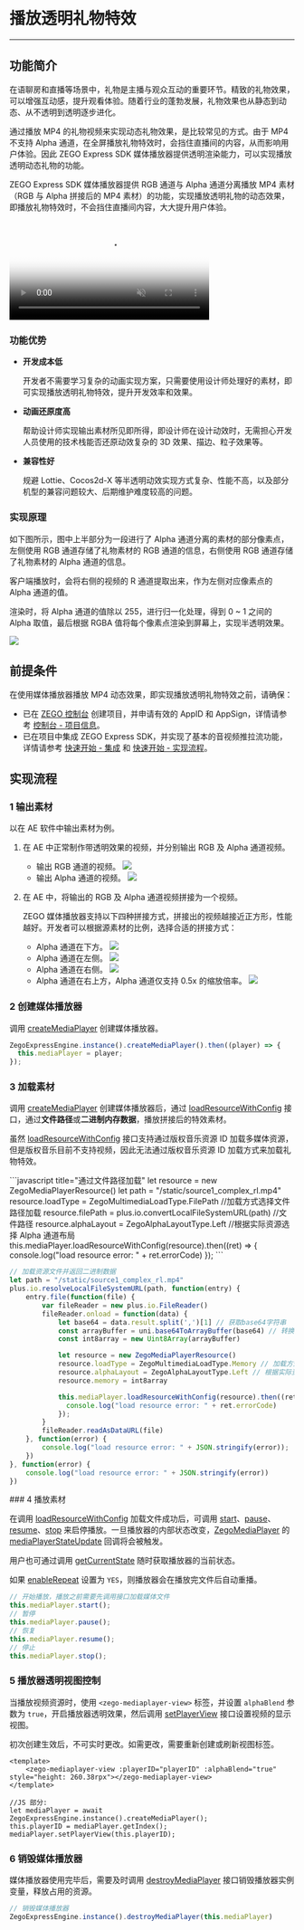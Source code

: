 # 播放透明礼物特效

- - -

## 功能简介

在语聊房和直播等场景中，礼物是主播与观众互动的重要环节。精致的礼物效果，可以增强互动感，提升观看体验。随着行业的蓬勃发展，礼物效果也从静态到动态、从不透明到透明逐步进化。

通过播放 MP4 的礼物视频来实现动态礼物效果，是比较常见的方式。由于 MP4 不支持 Alpha 通道，在全屏播放礼物特效时，会挡住直播间的内容，从而影响用户体验。因此 ZEGO Express SDK 媒体播放器提供透明渲染能力，可以实现播放透明动态礼物的功能。

ZEGO Express SDK 媒体播放器提供 RGB 通道与 Alpha 通道分离播放 MP4 素材（RGB 与 Alpha 拼接后的 MP4 素材）的功能，实现播放透明礼物的动态效果，即播放礼物特效时，不会挡住直播间内容，大大提升用户体验。

<video poster="https://doc-media.zego.im/sdk-doc/Pics/Express/gift_special_effects.png" src="https://doc-media.zego.im/sdk-doc/doc/video/Express_Video_SDK/gift_special_effects.mp4" width="70%" muted="true" loop="true" autoplay="autoplay" preload="auto" nocontrols></video>

### 功能优势

- **开发成本低**

    开发者不需要学习复杂的动画实现方案，只需要使用设计师处理好的素材，即可实现播放透明礼物特效，提升开发效率和效果。

- **动画还原度高**

    帮助设计师实现输出素材所见即所得，即设计师在设计动效时，无需担心开发人员使用的技术栈能否还原动效复杂的 3D 效果、描边、粒子效果等。

- **兼容性好**

    规避 Lottie、Cocos2d-X 等半透明动效实现方式复杂、性能不高，以及部分机型的兼容问题较大、后期维护难度较高的问题。

### 实现原理

如下图所示，图中上半部分为一段进行了 Alpha 通道分离的素材的部分像素点，左侧使用 RGB 通道存储了礼物素材的 RGB 通道的信息，右侧使用 RGB 通道存储了礼物素材的 Alpha 通道的信息。

客户端播放时，会将右侧的视频的 R 通道提取出来，作为左侧对应像素点的 Alpha 通道的值。

渲染时，将 Alpha 通道的值除以 255，进行归一化处理，得到 0 ~ 1 之间的 Alpha 取值，最后根据 RGBA 值将每个像素点渲染到屏幕上，实现半透明效果。

<Frame width="512" height="auto" caption=""><img src="https://doc-media.zego.im/sdk-doc/Pics/Express/RGBtoRGBA.jpeg" /></Frame>

## 前提条件

在使用媒体播放器播放 MP4 动态效果，即实现播放透明礼物特效之前，请确保：

- 已在 [ZEGO 控制台](https://console.zego.im) 创建项目，并申请有效的 AppID 和 AppSign，详情请参考 [控制台 - 项目信息](/console/project-info)。
- 已在项目中集成 ZEGO Express SDK，并实现了基本的音视频推拉流功能，详情请参考 [快速开始 - 集成](https://doc-zh.zego.im/article/21045) 和 [快速开始 - 实现流程](https://doc-zh.zego.im/article/21030)。




## 实现流程

### 1 输出素材

以在 AE 软件中输出素材为例。

1. 在 AE 中正常制作带透明效果的视频，并分别输出 RGB 及 Alpha 通道视频。
    - 输出 RGB 通道的视频。
        <Frame width="512" height="auto" caption=""><img src="https://doc-media.zego.im/sdk-doc/Pics/Express/output_RGB.jpeg" /></Frame>
    - 输出 Alpha 通道的视频。
        <Frame width="512" height="auto" caption=""><img src="https://doc-media.zego.im/sdk-doc/Pics/Express/output_Alpha.jpeg" /></Frame>


2. 在 AE 中，将输出的 RGB 及 Alpha 通道视频拼接为一个视频。

    ZEGO 媒体播放器支持以下四种拼接方式，拼接出的视频越接近正方形，性能越好。开发者可以根据源素材的比例，选择合适的拼接方式：
    - Alpha 通道在下方。
        <Frame width="512" height="auto" caption=""><img src="https://doc-media.zego.im/sdk-doc/Pics/Express/RGB_up_Alpha.jpeg" /></Frame>
    - Alpha 通道在左侧。
        <Frame width="512" height="auto" caption=""><img src="https://doc-media.zego.im/sdk-doc/Pics/Express/Alpha_RGB.jpeg" /></Frame>
    - Alpha 通道在右侧。
        <Frame width="512" height="auto" caption=""><img src="https://doc-media.zego.im/sdk-doc/Pics/Express/RGB_Alpha.jpeg" /></Frame>
    - Alpha 通道在右上方，Alpha 通道仅支持 0.5x 的缩放倍率。
        <Frame width="512" height="auto" caption=""><img src="https://doc-media.zego.im/sdk-doc/Pics/Express/RGB_Alpharighttop.jpeg" /></Frame>


### 2 创建媒体播放器

调用 [createMediaPlayer](https://doc-zh.zego.im/unique-api/express-video-sdk/zh/javascript_uni-app/classes/_zegoexpressengine_.zegoexpressengine.html#createmediaplayer) 创建媒体播放器。

```javascript
ZegoExpressEngine.instance().createMediaPlayer().then((player) => {
  this.mediaPlayer = player;
});
```

### 3 加载素材

调用 [createMediaPlayer](https://doc-zh.zego.im/unique-api/express-video-sdk/zh/javascript_uni-app/classes/_zegoexpressengine_.zegoexpressengine.html#createmediaplayer) 创建媒体播放器后，通过 [loadResourceWithConfig](https://doc-zh.zego.im/unique-api/express-video-sdk/zh/javascript_uni-app/classes/_zegoexpressdefines_.zegomediaplayer.html#loadresourcewithconfig) 接口，通过**文件路径**或**二进制内存数据**，播放拼接后的特效素材。

<Warning title="注意">


虽然 [loadResourceWithConfig](https://doc-zh.zego.im/unique-api/express-video-sdk/zh/javascript_uni-app/classes/_zegoexpressdefines_.zegomediaplayer.html#loadresourcewithconfig) 接口支持通过版权音乐资源 ID 加载多媒体资源，但是版权音乐目前不支持视频，因此无法通过版权音乐资源 ID 加载方式来加载礼物特效。

</Warning>


<CodeGroup>
```javascript title="通过文件路径加载"
  let resource = new ZegoMediaPlayerResource()
  let path = "/static/source1_complex_rl.mp4"
  resource.loadType = ZegoMultimediaLoadType.FilePath //加载方式选择文件路径加载
  resource.filePath = plus.io.convertLocalFileSystemURL(path) //文件路径
  resource.alphaLayout = ZegoAlphaLayoutType.Left //根据实际资源选择 Alpha 通道布局
  this.mediaPlayer.loadResourceWithConfig(resource).then((ret) => {
      console.log("load resource error: " + ret.errorCode)
  });
  ```

  ```javascript title="通过二进制内存数据加载"
  // 加载资源文件并返回二进制数据
  let path = "/static/source1_complex_rl.mp4"
  plus.io.resolveLocalFileSystemURL(path, function(entry) {
      entry.file(function(file) {
          var fileReader = new plus.io.FileReader()
          fileReader.onload = function(data) {
              let base64 = data.result.split(',')[1] // 获取base64字符串
              const arrayBuffer = uni.base64ToArrayBuffer(base64) // 转换为arrayBuffer 格式
              const int8array = new Uint8Array(arrayBuffer)

              let resource = new ZegoMediaPlayerResource()
              resource.loadType = ZegoMultimediaLoadType.Memory // 加载方式选择二进制数据加载
              resource.alphaLayout = ZegoAlphaLayoutType.Left // 根据实际资源选择 Alpha 通道布局
              resource.memory = int8array

              this.mediaPlayer.loadResourceWithConfig(resource).then((ret) => {
                console.log("load resource error: " + ret.errorCode)
              });
          }
          fileReader.readAsDataURL(file)
      }, function(error) {
          console.log("load resource error: " + JSON.stringify(error));
      })
  }, function(error) {
      console.log("load resource error: " + JSON.stringify(error))
  })
  ```
</CodeGroup>
### 4 播放素材

在调用 [loadResourceWithConfig](https://doc-zh.zego.im/unique-api/express-video-sdk/zh/javascript_uni-app/classes/_zegoexpressdefines_.zegomediaplayer.html#loadresourcewithconfig) 加载文件成功后，可调用 [start](https://doc-zh.zego.im/unique-api/express-video-sdk/zh/javascript_uni-app/classes/_zegoexpressdefines_.zegomediaplayer.html#start)、[pause](https://doc-zh.zego.im/unique-api/express-video-sdk/zh/javascript_uni-app/classes/_zegoexpressdefines_.zegomediaplayer.html#pause)、[resume](https://doc-zh.zego.im/unique-api/express-video-sdk/zh/javascript_uni-app/classes/_zegoexpressdefines_.zegomediaplayer.html#resume)、[stop](https://doc-zh.zego.im/unique-api/express-video-sdk/zh/javascript_uni-app/classes/_zegoexpressdefines_.zegomediaplayer.html#stop) 来启停播放。一旦播放器的内部状态改变，[ZegoMediaPlayer](https://doc-zh.zego.im/unique-api/express-video-sdk/zh/javascript_uni-app/classes/_zegoexpressdefines_.zegomediaplayer.html) 的 [mediaPlayerStateUpdate](https://doc-zh.zego.im/unique-api/express-video-sdk/zh/javascript_uni-app/interfaces/_zegoexpresseventhandler_.zegomediaplayerlistener.html#mediaplayerstateupdate) 回调将会被触发。

用户也可通过调用 [getCurrentState](https://doc-zh.zego.im/unique-api/express-video-sdk/zh/javascript_uni-app/classes/_zegoexpressdefines_.zegomediaplayer.html#getcurrentstate) 随时获取播放器的当前状态。

如果 [enableRepeat](https://doc-zh.zego.im/unique-api/express-video-sdk/zh/javascript_uni-app/classes/_zegoexpressdefines_.zegomediaplayer.html#enablerepeat) 设置为 `YES`，则播放器会在播放完文件后自动重播。

```javascript
// 开始播放，播放之前需要先调用接口加载媒体文件
this.mediaPlayer.start();
// 暂停
this.mediaPlayer.pause();
// 恢复
this.mediaPlayer.resume();
// 停止
this.mediaPlayer.stop();
```

### 5 播放器透明视图控制

当播放视频资源时，使用 `<zego-mediaplayer-view>` 标签，并设置 `alphaBlend` 参数为 `true`，开启播放器透明效果，然后调用 [setPlayerView](https://doc-zh.zego.im/unique-api/express-video-sdk/zh/javascript_uni-app/classes/_zegoexpressdefines_.zegomediaplayer.html#setplayerview) 接口设置视频的显示视图。

<Warning title="注意">


初次创建生效后，不可实时更改。如需更改，需要重新创建或刷新视图标签。

</Warning>





```
<template>
    <zego-mediaplayer-view :playerID="playerID" :alphaBlend="true" style="height: 260.38rpx"></zego-mediaplayer-view>
</template>

//JS 部分:
let mediaPlayer = await ZegoExpressEngine.instance().createMediaPlayer();
this.playerID = mediaPlayer.getIndex();
mediaPlayer.setPlayerView(this.playerID);
```

### 6 销毁媒体播放器

媒体播放器使用完毕后，需要及时调用 [destroyMediaPlayer](https://doc-zh.zego.im/unique-api/express-video-sdk/zh/javascript_uni-app/classes/_zegoexpressengine_.zegoexpressengine.html#destroymediaplayer) 接口销毁播放器实例变量，释放占用的资源。

```javascript
// 销毁媒体播放器
ZegoExpressEngine.instance().destroyMediaPlayer(this.mediaPlayer)
```

<Content />


